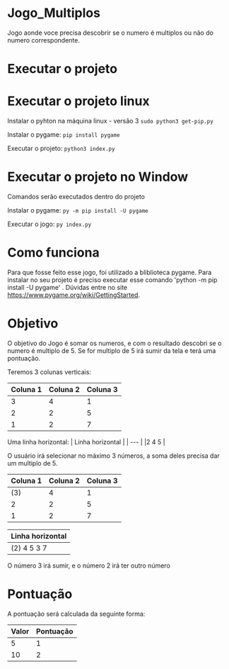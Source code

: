 # Jogo_Multiplos

Jogo aonde voce precisa descobrir se o numero é multiplos ou não do numero correspondente.

# Executar o projeto

# Executar o projeto linux
Instalar o pyhton na máquina linux - versão 3
```sudo python3 get-pip.py```

Instalar o pygame:
```pip install pygame```

Executar o projeto:
```python3 index.py```

# Executar o projeto no Window

Comandos serão executados dentro do projeto

Instalar o pygame:
```py -m pip install -U pygame```

Executar o jogo:
```py index.py```

# Como funciona

Para que fosse feito esse jogo, foi utilizado a bliblioteca pygame. Para instalar no seu projeto é preciso executar esse comando 'python -m pip install -U pygame' .
Dúvidas entre no site https://www.pygame.org/wiki/GettingStarted.

# Objetivo

O objetivo do Jogo é somar os numeros, e com o resultado descobri se o numero é multiplo de 5. Se for multiplo de 5 irá sumir da tela e terá uma pontuação.

Teremos 3 colunas verticais:

| Coluna 1 | Coluna 2 | Coluna 3 |
| --- | ---- | ----|
| 3   |  4   |  1  |
|2    |  2   |    5|
|1    | 2    |    7|

Uma linha horizontal:
| Linha horizontal  |
| ---      |
|2   4  5  |

O usuário irá selecionar no máximo 3 números, a soma deles precisa dar um multiplo de 5.

| Coluna 1 | Coluna 2 | Coluna 3 |
| --- | ---- | ----|
| (3)   |  4   |  1  |
|2    |  2   |    5|
|1    | 2    |    7|

| Linha horizontal  |
| ---               |
|(2)   4  5 3 7       |

O número 3 irá sumir, e o número 2 irá ter outro número

# Pontuação

A pontuação será calculada da seguinte forma:

| Valor | Pontuação |
| ---   | ----      |
| 5     |  1        |
| 10    |  2        |